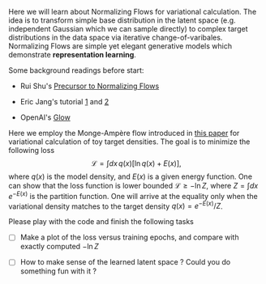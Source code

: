 Here we will learn about Normalizing Flows for variational calculation. The idea is to transform simple base distribution in the latent space (e.g. independent Gaussian which we can sample directly) to complex target distributions in the data space via iterative change-of-varibales. Normalizing Flows are simple yet elegant generative models which demonstrate **representation learning**. 

Some background readings before start:

- Rui Shu's  [Precursor to Normalizing Flows](http://ruishu.io/2018/05/19/change-of-variables/)

- Eric Jang's tutorial  [1](https://blog.evjang.com/2018/01/nf1.html) and [2](https://blog.evjang.com/2018/01/nf2.html)

- OpenAI's [Glow](https://blog.openai.com/glow/)

Here we employ the Monge-Ampère flow introduced in [this paper](https://arxiv.org/abs/1809.10188) for variational calculation of toy target densities. The goal is to minimize the following loss 
$$
\mathcal{L} = \int d x\, q(x) [\ln q(x) + E (x)],
$$
where $q(x)$ is the model density, and $E(x)$ is a given energy function. One can show that the loss function is lower bounded $\mathcal{L} \ge -\ln Z$, where  $Z = \int d x \, e^{-E(x)}$ is the partition function. One will  arrive at the equality only when the variational density matches to the target density $q(x) = e^{-E(x)}/Z$. 

Please play with the code and finish the following tasks 

- [ ] Make a plot of the loss versus training epochs, and compare with exactly computed $-\ln Z$
- [ ] How to make sense of the learned latent space ?  Could you do something fun with it ? 

